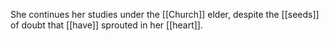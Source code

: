 She continues her studies under the [[Church]] elder, despite the [[seeds]] of doubt that [[have]] sprouted in her [[heart]].